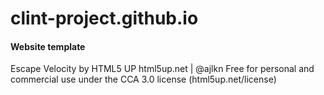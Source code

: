 # clint-project.github.io


####  Website template
Escape Velocity by HTML5 UP
html5up.net | @ajlkn
Free for personal and commercial use under the CCA 3.0 license (html5up.net/license)
